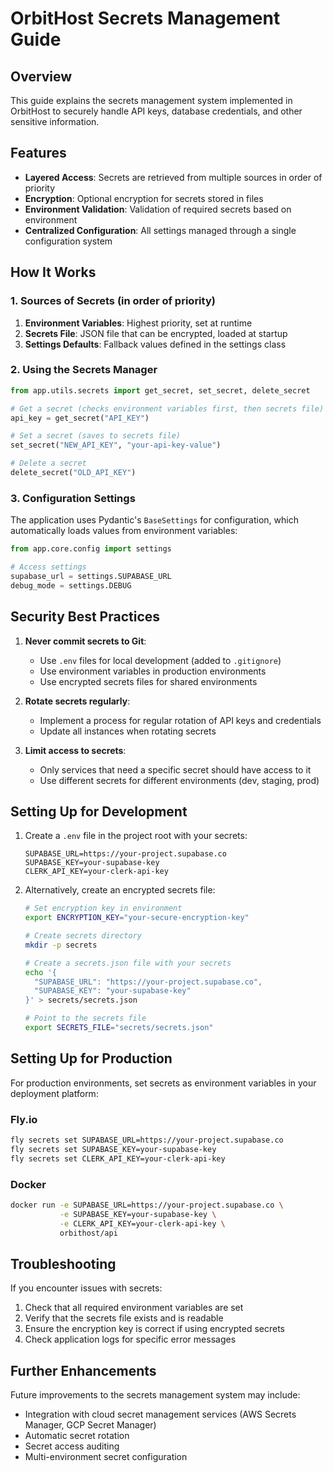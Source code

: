 # OrbitHost Secrets Management Guide

## Overview

This guide explains the secrets management system implemented in OrbitHost to securely handle API keys, database credentials, and other sensitive information.

## Features

- **Layered Access**: Secrets are retrieved from multiple sources in order of priority
- **Encryption**: Optional encryption for secrets stored in files
- **Environment Validation**: Validation of required secrets based on environment
- **Centralized Configuration**: All settings managed through a single configuration system

## How It Works

### 1. Sources of Secrets (in order of priority)

1. **Environment Variables**: Highest priority, set at runtime
2. **Secrets File**: JSON file that can be encrypted, loaded at startup
3. **Settings Defaults**: Fallback values defined in the settings class

### 2. Using the Secrets Manager

```python
from app.utils.secrets import get_secret, set_secret, delete_secret

# Get a secret (checks environment variables first, then secrets file)
api_key = get_secret("API_KEY")

# Set a secret (saves to secrets file)
set_secret("NEW_API_KEY", "your-api-key-value")

# Delete a secret
delete_secret("OLD_API_KEY")
```

### 3. Configuration Settings

The application uses Pydantic's `BaseSettings` for configuration, which automatically loads values from environment variables:

```python
from app.core.config import settings

# Access settings
supabase_url = settings.SUPABASE_URL
debug_mode = settings.DEBUG
```

## Security Best Practices

1. **Never commit secrets to Git**:
   - Use `.env` files for local development (added to `.gitignore`)
   - Use environment variables in production environments
   - Use encrypted secrets files for shared environments

2. **Rotate secrets regularly**:
   - Implement a process for regular rotation of API keys and credentials
   - Update all instances when rotating secrets

3. **Limit access to secrets**:
   - Only services that need a specific secret should have access to it
   - Use different secrets for different environments (dev, staging, prod)

## Setting Up for Development

1. Create a `.env` file in the project root with your secrets:
   ```
   SUPABASE_URL=https://your-project.supabase.co
   SUPABASE_KEY=your-supabase-key
   CLERK_API_KEY=your-clerk-api-key
   ```

2. Alternatively, create an encrypted secrets file:
   ```bash
   # Set encryption key in environment
   export ENCRYPTION_KEY="your-secure-encryption-key"
   
   # Create secrets directory
   mkdir -p secrets
   
   # Create a secrets.json file with your secrets
   echo '{
     "SUPABASE_URL": "https://your-project.supabase.co",
     "SUPABASE_KEY": "your-supabase-key"
   }' > secrets/secrets.json
   
   # Point to the secrets file
   export SECRETS_FILE="secrets/secrets.json"
   ```

## Setting Up for Production

For production environments, set secrets as environment variables in your deployment platform:

### Fly.io

```bash
fly secrets set SUPABASE_URL=https://your-project.supabase.co
fly secrets set SUPABASE_KEY=your-supabase-key
fly secrets set CLERK_API_KEY=your-clerk-api-key
```

### Docker

```bash
docker run -e SUPABASE_URL=https://your-project.supabase.co \
           -e SUPABASE_KEY=your-supabase-key \
           -e CLERK_API_KEY=your-clerk-api-key \
           orbithost/api
```

## Troubleshooting

If you encounter issues with secrets:

1. Check that all required environment variables are set
2. Verify that the secrets file exists and is readable
3. Ensure the encryption key is correct if using encrypted secrets
4. Check application logs for specific error messages

## Further Enhancements

Future improvements to the secrets management system may include:

- Integration with cloud secret management services (AWS Secrets Manager, GCP Secret Manager)
- Automatic secret rotation
- Secret access auditing
- Multi-environment secret configuration
